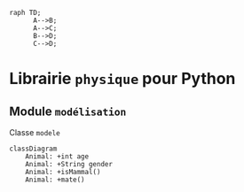 ```mermaid
raph TD;
      A-->B;
      A-->C;
      B-->D;
      C-->D;
```

# Librairie `physique` pour Python

## Module `modélisation`

Classe `modele`

```mermaid
classDiagram
    Animal: +int age
    Animal: +String gender
    Animal: +isMammal()
    Animal: +mate()
```
